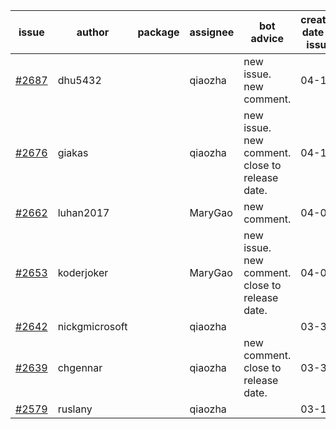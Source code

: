 | issue | author | package | assignee | bot advice | created date of issue | target release date | date from target |
| ------ | ------ | ------ | ------ | ------ | ------ | ------ | :-----: |
| [#2687](https://github.com/Azure/sdk-release-request/issues/2687) | dhu5432 |  | qiaozha | new issue. new comment. | 04-14 | 04-22 |  |
| [#2676](https://github.com/Azure/sdk-release-request/issues/2676) | giakas |  | qiaozha | new issue. new comment. close to release date.  | 04-11 | 04-13 | -2 |
| [#2662](https://github.com/Azure/sdk-release-request/issues/2662) | luhan2017 |  | MaryGao | new comment. | 04-07 | 04-21 |  |
| [#2653](https://github.com/Azure/sdk-release-request/issues/2653) | koderjoker |  | MaryGao | new issue. new comment. close to release date.  | 04-04 | 04-18 | 2 |
| [#2642](https://github.com/Azure/sdk-release-request/issues/2642) | nickgmicrosoft |  | qiaozha |  | 03-31 | 04-04 |  |
| [#2639](https://github.com/Azure/sdk-release-request/issues/2639) | chgennar |  | qiaozha | new comment. close to release date.  | 03-30 | 04-13 | -2 |
| [#2579](https://github.com/Azure/sdk-release-request/issues/2579) | ruslany |  | qiaozha |  | 03-17 | 03-31 |  |
